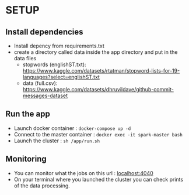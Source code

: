 # SETUP

## Install dependencies
- Install depency from requirements.txt
- create a directory called data inside the app directory and put in the data files
  - stopwords (englishST.txt): https://www.kaggle.com/datasets/rtatman/stopword-lists-for-19-languages?select=englishST.txt
  - data (full.csv): https://www.kaggle.com/datasets/dhruvildave/github-commit-messages-dataset

## Run the app
- Launch docker container : `docker-compose up -d`
- Connect to the master container : `docker exec -it spark-master bash`
- Launch the cluster : `sh /app/run.sh`

## Monitoring
- You can monitor what the jobs on this url : [localhost:4040](http://localhost:4040/)
- On your terminal where you launched the cluster you can check prints of the data processing.
